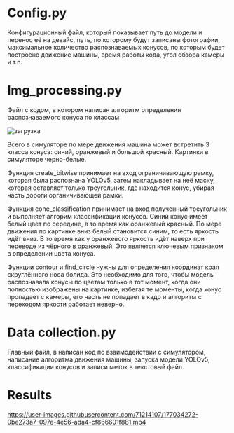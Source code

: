 # Config.py

Конфигурационный файл, который показывает путь до модели и перенос её на девайс, путь, по которому будут записаны фотографии, максимальное количество распознаваемых конусов, по которым будет построено движение машины, время работы кода, угол обзора камеры и т.п.

# Img_processing.py

Файл с кодом, в котором написан алгоритм определения распознаваемого конуса по классам

![загрузка](https://user-images.githubusercontent.com/71214107/157867803-00b3b83e-35c1-4bf5-95b3-2ab447e43ce4.png)

Всего в симуляторе по мере движения машина может встретить 3 класса конуса: синий, оранжевый и большой красный. Картинки в симуляторе черно-белые.

Функция create_bitwise принимает на вход ограничивающую рамку, которая была распознана YOLOv5, затем накладывает на неё маску, которая оставляет только треугольник, где находится конус, убирая часть дороги органичивающей рамки.

Функция cone_classification принимает на вход полученный треугольник и выполняет алгорим классификации конусов. Синий конус имеет белый цвет по середине, в то время как оранжевый красный. По мере движения по картинке вниз белый становится синим, то есть яркость идёт вниз. В то время как у оранжевого яркость идёт наверх при переводе из чёрного в оранжевый. Это является ключевым признаком в определении цвета конуса. 

Функции contour и find_circle нужны для определения координат края скруглённого носа болида. Это необходимо для того, чтобы модель распознавала конусы по цветам только в тот момент, когда они полностью изображены на картинке, избегая те моменты, когда конус пропадает с камеры, его часть не попадает в кадр и алгоритм с переходом яркости работает неверно.

# Data collection.py

Главный файл, в написан код по взаимодействии с симулятором, написание алгоритма движения машины, запуска модели YOLOv5, классификации конусов и записи меток в текстовый файл.

# Results


https://user-images.githubusercontent.com/71214107/177034272-0be273a7-097e-4e56-ada4-cf866601f881.mp4

